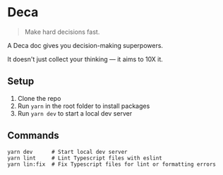 # Deca

> Make hard decisions fast.

A Deca doc gives you decision-making superpowers.

It doesn't just collect your thinking — it aims to 10X it.

## Setup

1. Clone the repo
2. Run `yarn` in the root folder to install packages
3. Run `yarn dev` to start a local dev server

## Commands

```
yarn dev      # Start local dev server
yarn lint     # Lint Typescript files with eslint
yarn lin:fix  # Fix Typescript files for lint or formatting errors
```
